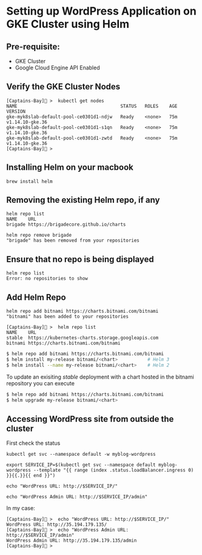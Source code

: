 # Setting up WordPress Application on GKE Cluster using Helm


## Pre-requisite:

- GKE Cluster
- Google Cloud Engine API Enabled


## Verify the GKE Cluster Nodes

```
[Captains-Bay]🚩 >  kubectl get nodes
NAME                                      STATUS   ROLES    AGE   VERSION
gke-myk8slab-default-pool-ce0301d1-ndjw   Ready    <none>   75m   v1.14.10-gke.36
gke-myk8slab-default-pool-ce0301d1-s1qn   Ready    <none>   75m   v1.14.10-gke.36
gke-myk8slab-default-pool-ce0301d1-zwtd   Ready    <none>   75m   v1.14.10-gke.36
[Captains-Bay]🚩 >
```

## Installing Helm on your macbook

```
brew install helm
```

## Removing the existing Helm repo, if any

```
helm repo list
NAME   	URL
brigade	https://brigadecore.github.io/charts
```

```
helm repo remove brigade
"brigade" has been removed from your repositories
```

## Ensure that no repo is being displayed

```
helm repo list
Error: no repositories to show
```

## Add Helm Repo

```
helm repo add bitnami https://charts.bitnami.com/bitnami
"bitnami" has been added to your repositories
```

```
[Captains-Bay]🚩 >  helm repo list
NAME   	URL
stable 	https://kubernetes-charts.storage.googleapis.com
bitnami	https://charts.bitnami.com/bitnami
```

```bash
$ helm repo add bitnami https://charts.bitnami.com/bitnami
$ helm install my-release bitnami/<chart>           # Helm 3
$ helm install --name my-release bitnami/<chart>    # Helm 2
```

To update an exisiting _stable_ deployment with a chart hosted in the bitnami repository you can execute

```bash
$ helm repo add bitnami https://charts.bitnami.com/bitnami
$ helm upgrade my-release bitnami/<chart>
```

## Accessing  WordPress site from outside the cluster

First check the status

```
kubectl get svc --namespace default -w myblog-wordpress
```

```
export SERVICE_IP=$(kubectl get svc --namespace default myblog-wordpress --template "{{ range (index .status.loadBalancer.ingress 0) }}{{.}}{{ end }}")
```

```
echo "WordPress URL: http://$SERVICE_IP/"
```

```
echo "WordPress Admin URL: http://$SERVICE_IP/admin"
```

In my case:

```
[Captains-Bay]🚩 >  echo "WordPress URL: http://$SERVICE_IP/"
WordPress URL: http://35.194.179.135/
[Captains-Bay]🚩 >  echo "WordPress Admin URL: http://$SERVICE_IP/admin"
WordPress Admin URL: http://35.194.179.135/admin
[Captains-Bay]🚩 >
```






